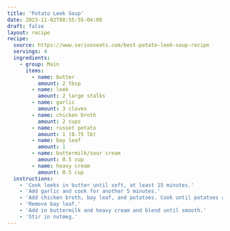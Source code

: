 ```yaml
---
title: 'Potato Leek Soup'
date: 2023-11-02T00:55:55-04:00
draft: false
layout: recipe
recipe:
  source: https://www.seriouseats.com/best-potato-leek-soup-recipe
  servings: 4
  ingredients:
    - group: Main
      items:
        - name: butter
          amount: 2 tbsp
        - name: leek
          amount: 2 large stalks
        - name: garlic
          amount: 3 cloves
        - name: chicken broth
          amount: 2 cups
        - name: russet potato
          amount: 1 (0.75 lb)
        - name: bay leaf
          amount: 1
        - name: buttermilk/sour cream
          amount: 0.5 cup
        - name: heavy cream
          amount: 0.5 cup
  instructions:
    - 'Cook leeks in butter until soft, at least 15 minutes.'
    - 'Add garlic and cook for another 5 minutes.'
    - 'Add chicken broth, bay leaf, and potatoes. Cook until potatoes are very soft, at least 15 minutes.'
    - 'Remove bay leaf.'
    - 'Add in buttermilk and heavy cream and blend until smooth.'
    - 'Stir in nutmeg.'
---
```

